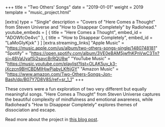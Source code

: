 +++
title = "Two Others' Songs"
date = "2019-01-01"
weight = 2019
template = "music_project.html"

[extra]
type = "Single"
description = "Covers of \"Here Comes a Thought\" from Steven Universe and \"How to Disappear Completely\" by Radiohead."
youtube_embeds = [
  { title = "Here Comes a Thought", embed_id = "ADOWfcOe4vc" },
  { title = "How to Disappear Completely", embed_id = "LaMoGIyKjxk" }
]
[extra.streaming_links]
"Apple Music" = "https://music.apple.com/us/album/two-others-songs-single/1480748181"
"Spotify" = "https://open.spotify.com/album/3VE0eBAM5jwfhKPnVwC3Tn?si=48VaUyafSj2savcBrRQU8w"
"YouTube Music" = "https://music.youtube.com/playlist?list=OLAK5uy_k3-jXczcn9BHCBDMIHjwPjabyLKftijGY"
"Amazon Music" = "https://www.amazon.com/Two-Others-Songs-Jon-Bash/dp/B07Y7D8V8S/ref=sr_1_1"
+++

These covers were a fun exploration of two very different but equally meaningful songs. "Here Comes a Thought" from Steven Universe captures the beautiful complexity of mindfulness and emotional awareness, while Radiohead's "How to Disappear Completely" explores themes of dissociation and escape.

Read more about the project in [this blog post](/posts/two-others-songs/).
